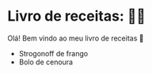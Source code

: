 # Livro de receitas: :man_cook:

Olá! Bem vindo ao meu livro de receitas :wave:

- Strogonoff de frango
- Bolo de cenoura

